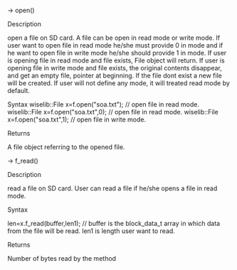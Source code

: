 
-> open()

Description

open a file on SD card. A file can be open in read mode or write mode. If user want to open file in read mode he/she must provide 0
in mode and if he want to open file in write mode he/she should provide 1 in mode. If user is opening file in read mode and file 
exists, File object will return. If user is opening file in write mode and file exists, the original contents disappear,
and get an empty file, pointer at beginning. If the file dont exist a new file will be created. If user will not define any mode,
it will treated read mode by default.

Syntax
wiselib::File<Os> x=f.open("soa.txt"); 	 // open file in read mode.
wiselib::File<Os> x=f.open("soa.txt",0); // open file in read mode.
wiselib::File<Os> x=f.open("soa.txt",1); // open file in write mode.

Returns

A file object referring to the opened file.

-> f_read()

Description

read a file on SD card. User can read a file if he/she opens a file in read mode.

Syntax

len=x.f_read(buffer,len1); // buffer is the block_data_t array in which data from the file will be read. len1 is length user want to read.

Returns

Number of bytes read by the method
